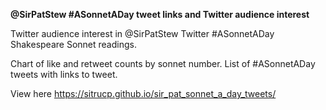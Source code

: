 **@SirPatStew #ASonnetADay tweet links and Twitter audience interest**

Twitter audience interest in @SirPatStew Twitter #ASonnetADay Shakespeare Sonnet readings.

Chart of like and retweet counts by sonnet number.
List of #ASonnetADay tweets with links to tweet.

View here <a href="https://sitrucp.github.io/sir_pat_sonnet_a_day_tweets/" target="blank">https://sitrucp.github.io/sir_pat_sonnet_a_day_tweets/</a>


